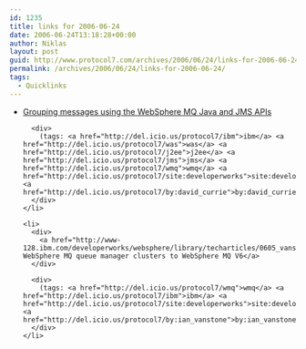 ```yaml
---
id: 1235
title: links for 2006-06-24
date: 2006-06-24T13:18:28+00:00
author: Niklas
layout: post
guid: http://www.protocol7.com/archives/2006/06/24/links-for-2006-06-24/
permalink: /archives/2006/06/24/links-for-2006-06-24/
tags:
  - Quicklinks
---
```

<div class='microid-9028ff9c3632a8fbef60f040e4c6bbc4af3937fb'>
  <ul>
    <li>
      <div>
        <a href="http://www-128.ibm.com/developerworks/websphere/library/techarticles/0602_currie/0602_currie.html">Grouping messages using the WebSphere MQ Java and JMS APIs</a>
      </div>
      
      <div>
        (tags: <a href="http://del.icio.us/protocol7/ibm">ibm</a> <a href="http://del.icio.us/protocol7/was">was</a> <a href="http://del.icio.us/protocol7/j2ee">j2ee</a> <a href="http://del.icio.us/protocol7/jms">jms</a> <a href="http://del.icio.us/protocol7/wmq">wmq</a> <a href="http://del.icio.us/protocol7/site:developerworks">site:developerworks</a> <a href="http://del.icio.us/protocol7/by:david_currie">by:david_currie</a>)
      </div>
    </li>
    
    <li>
      <div>
        <a href="http://www-128.ibm.com/developerworks/websphere/library/techarticles/0605_vanstone/0605_vanstone.html">Migrating WebSphere MQ queue manager clusters to WebSphere MQ V6</a>
      </div>
      
      <div>
        (tags: <a href="http://del.icio.us/protocol7/wmq">wmq</a> <a href="http://del.icio.us/protocol7/ibm">ibm</a> <a href="http://del.icio.us/protocol7/site:developerworks">site:developerworks</a> <a href="http://del.icio.us/protocol7/by:ian_vanstone">by:ian_vanstone</a>)
      </div>
    </li>
  </ul>
</div>